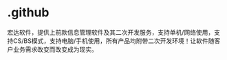 # .github
宏达软件，提供上前款信息管理软件及其二次开发服务，支持单机/网络使用，支持CS/BS模式，支持电脑/手机使用，所有产品均附带二次开发环境！让软件随客户业务需求改变而改变成为现实。
